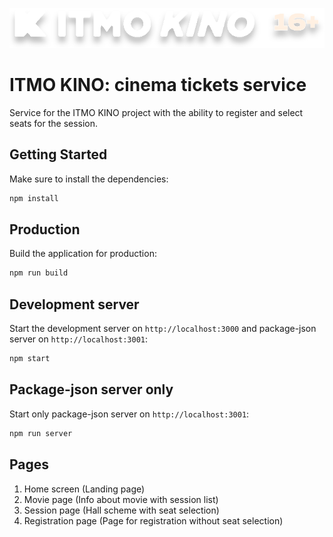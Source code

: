 ![Image alt](https://github.com/KoroLev2512/ITMO-kino/blob/main/public/icons/logo_horizontal.webp)
# ITMO KINO: cinema tickets service

Service for the ITMO KINO project with the ability to register and select seats for the session.

## Getting Started

Make sure to install the dependencies:

```bash
npm install
```

## Production

Build the application for production:

```bash
npm run build
```

## Development server

Start the development server on `http://localhost:3000` and package-json server on `http://localhost:3001`:

```bash
npm start
```

## Package-json server only

Start only package-json server on `http://localhost:3001`:

```bash
npm run server
```

## Pages
1. Home screen (Landing page)
2. Movie page (Info about movie with session list)
3. Session page (Hall scheme with seat selection)
4. Registration page (Page for registration without seat selection)


